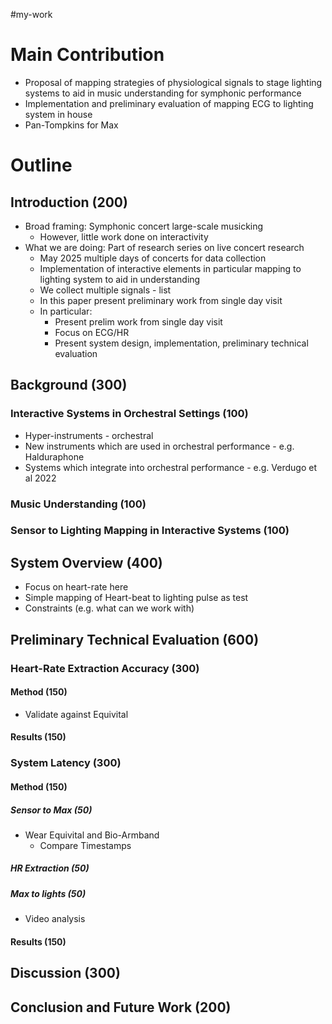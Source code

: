 #my-work 

# Main Contribution

- Proposal of mapping strategies of physiological signals to stage lighting systems to aid in music understanding for symphonic performance
- Implementation and preliminary evaluation of mapping ECG to lighting system in house
- Pan-Tompkins for Max
# Outline

## Introduction (200)

- Broad framing: Symphonic concert large-scale musicking
	- However, little work done on interactivity
- What we are doing: Part of research series on live concert research
	- May 2025 multiple days of concerts for data collection
	- Implementation of interactive elements in particular mapping to lighting system to aid in understanding
	- We collect multiple signals - list
	- In this paper present preliminary work from single day visit
	- In particular:
		- Present prelim work from single day visit
		- Focus on ECG/HR
		- Present system design, implementation, preliminary technical evaluation

## Background (300)

### Interactive Systems in Orchestral Settings (100)

- Hyper-instruments - orchestral
- New instruments which are used in orchestral performance - e.g. Halduraphone
- Systems which integrate into orchestral performance - e.g. Verdugo et al 2022
### Music Understanding (100)


### Sensor to Lighting Mapping in Interactive Systems (100)


## System Overview (400)

- Focus on heart-rate here
- Simple mapping of Heart-beat to lighting pulse as test
- Constraints (e.g. what can we work with)


## Preliminary Technical Evaluation (600)

### Heart-Rate Extraction Accuracy (300)

#### Method (150)

- Validate against Equivital

#### Results (150)
### System Latency (300)
#### Method (150)
##### Sensor to Max (50)

- Wear Equivital and Bio-Armband
	- Compare Timestamps

##### HR Extraction (50)


##### Max to lights (50)

- Video analysis

#### Results (150)

## Discussion (300)

## Conclusion and Future Work (200)


